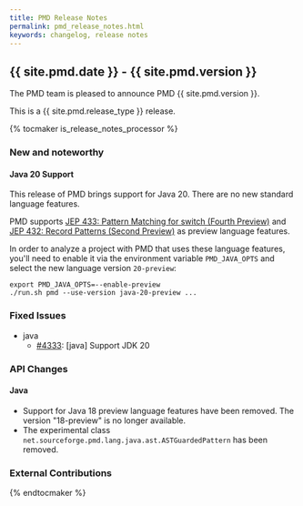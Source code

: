 ```yaml
---
title: PMD Release Notes
permalink: pmd_release_notes.html
keywords: changelog, release notes
---
```


## {{ site.pmd.date }} - {{ site.pmd.version }}

The PMD team is pleased to announce PMD {{ site.pmd.version }}.

This is a {{ site.pmd.release_type }} release.

{% tocmaker is_release_notes_processor %}

### New and noteworthy

#### Java 20 Support

This release of PMD brings support for Java 20. There are no new standard language features.

PMD supports [JEP 433: Pattern Matching for switch (Fourth Preview)](https://openjdk.org/jeps/433) and
[JEP 432: Record Patterns (Second Preview)](https://openjdk.org/jeps/432) as preview language features.

In order to analyze a project with PMD that uses these language features,
you'll need to enable it via the environment variable `PMD_JAVA_OPTS` and select the new language
version `20-preview`:

    export PMD_JAVA_OPTS=--enable-preview
    ./run.sh pmd --use-version java-20-preview ...

### Fixed Issues
* java
    * [#4333](https://github.com/pmd/pmd/issues/4333): \[java] Support JDK 20

### API Changes

#### Java
* Support for Java 18 preview language features have been removed. The version "18-preview" is no longer available.
* The experimental class `net.sourceforge.pmd.lang.java.ast.ASTGuardedPattern` has been removed.

### External Contributions

{% endtocmaker %}


